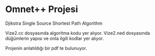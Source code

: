 # Omnet++ Projesi
 Djikstra Single Source Shortest Path Algorithm
 
 Vize2.cc  dosyasında algoritma kodu yer alıyor.
 Vize2.ned dosyasında düğümlerin yapısı ve onla ilgili kodlar yer alıyor.
 
 Projenin anlatıldığı bir pdf te bulunuyor.
 

